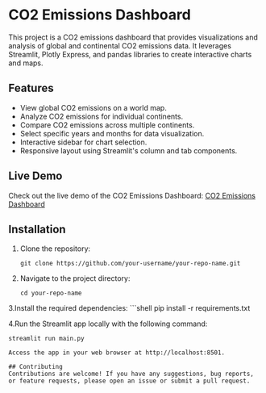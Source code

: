 # CO2 Emissions Dashboard

This project is a CO2 emissions dashboard that provides visualizations and analysis of global and continental CO2 emissions data. It leverages Streamlit, Plotly Express, and pandas libraries to create interactive charts and maps.

## Features

- View global CO2 emissions on a world map.
- Analyze CO2 emissions for individual continents.
- Compare CO2 emissions across multiple continents.
- Select specific years and months for data visualization.
- Interactive sidebar for chart selection.
- Responsive layout using Streamlit's column and tab components.

## Live Demo

Check out the live demo of the CO2 Emissions Dashboard: [CO2 Emissions Dashboard](https://jaimboh-co2-emissions-dashboard-main-1b3hat.streamlit.app/)

## Installation

1. Clone the repository:

   ```shell
   git clone https://github.com/your-username/your-repo-name.git
   
2. Navigate to the project directory:
   ```shell
   cd your-repo-name

3.Install the required dependencies:
    ```shell
    pip install -r requirements.txt
   
4.Run the Streamlit app locally with the following command:
   ```shell
   streamlit run main.py

Access the app in your web browser at http://localhost:8501.

## Contributing
Contributions are welcome! If you have any suggestions, bug reports, or feature requests, please open an issue or submit a pull request.
